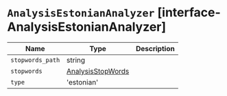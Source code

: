 # `AnalysisEstonianAnalyzer` [interface-AnalysisEstonianAnalyzer]

| Name | Type | Description |
| - | - | - |
| `stopwords_path` | string | &nbsp; |
| `stopwords` | [AnalysisStopWords](./AnalysisStopWords.md) | &nbsp; |
| `type` | 'estonian' | &nbsp; |
